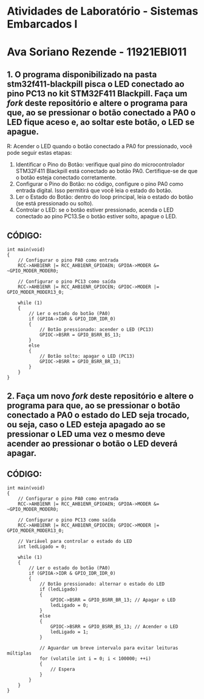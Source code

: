 # Atividades de Laboratório - Sistemas Embarcados I

# Ava Soriano Rezende - 11921EBI011

## 1. O programa disponibilizado na pasta **stm32f411-blackpill** pisca o LED conectado ao pino PC13 no kit STM32F411 Blackpill. Faça um *fork* deste repositório e altere o programa para que, ao se pressionar o botão conectado a PA0 o LED fique aceso e, ao soltar este botão, o LED se apague.

R: Acender o LED quando o botão conectado a PA0 for pressionado, você pode seguir estas etapas:
1) Identificar o Pino do Botão: verifique qual pino do microcontrolador STM32F411 Blackpill está conectado ao botão PA0. Certifique-se de que o botão esteja conectado corretamente.
2) Configurar o Pino do Botão: no código, configure o pino PA0 como entrada digital. Isso permitirá que você leia o estado do botão.
3) Ler o Estado do Botão: dentro do loop principal, leia o estado do botão (se está pressionado ou solto).
4) Controlar o LED: se o botão estiver pressionado, acenda o LED conectado ao pino PC13.Se o botão estiver solto, apague o LED.

## CÓDIGO:
    int main(void)
    {
        // Configurar o pino PA0 como entrada
        RCC->AHB1ENR |= RCC_AHB1ENR_GPIOAEN; GPIOA->MODER &= ~GPIO_MODER_MODER0;
    
        // Configurar o pino PC13 como saída
        RCC->AHB1ENR |= RCC_AHB1ENR_GPIOCEN; GPIOC->MODER |= GPIO_MODER_MODER13_0;
    
        while (1)
        {
            // Ler o estado do botão (PA0)
            if (GPIOA->IDR & GPIO_IDR_IDR_0)
            {
                // Botão pressionado: acender o LED (PC13)
                GPIOC->BSRR = GPIO_BSRR_BS_13;
            }
            else
            {
                // Botão solto: apagar o LED (PC13)
                GPIOC->BSRR = GPIO_BSRR_BR_13;
            }
        }
    }

## 2. Faça um novo *fork* deste repositório e altere o programa para que, ao se pressionar o botão conectado a PA0 o estado do LED seja trocado, ou seja, caso o LED esteja apagado ao se pressionar o LED uma vez o mesmo deve acender ao pressionar o botão o LED deverá apagar.

## CÓDIGO:
    int main(void)
    {
        // Configurar o pino PA0 como entrada
        RCC->AHB1ENR |= RCC_AHB1ENR_GPIOAEN; GPIOA->MODER &= ~GPIO_MODER_MODER0;
    
        // Configurar o pino PC13 como saída
        RCC->AHB1ENR |= RCC_AHB1ENR_GPIOCEN; GPIOC->MODER |= GPIO_MODER_MODER13_0;
    
        // Variável para controlar o estado do LED
        int ledLigado = 0;
    
        while (1)
        {
            // Ler o estado do botão (PA0)
            if (GPIOA->IDR & GPIO_IDR_IDR_0)
            {
                // Botão pressionado: alternar o estado do LED
                if (ledLigado)
                {
                    GPIOC->BSRR = GPIO_BSRR_BR_13; // Apagar o LED
                    ledLigado = 0;
                }
                else
                {
                    GPIOC->BSRR = GPIO_BSRR_BS_13; // Acender o LED
                    ledLigado = 1;
                }
    
                // Aguardar um breve intervalo para evitar leituras múltiplas
                for (volatile int i = 0; i < 100000; ++i)
                {
                    // Espera
                }
            }
        }
    }
